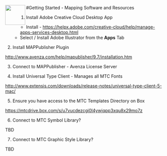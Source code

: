 <a href="url"><img src="http://gis.mtc.ca.gov/mtcimages/mtcgisLogo.png" align="left" height="64" width="64" ></a>
#Getting Started - Mapping Software and Resources

1. Install Adobe Creative Cloud Desktop App

    * Install - https://helpx.adobe.com/creative-cloud/help/manage-apps-services-desktop.html 
    * Select / Install Adobe Illustrator from the **Apps** Tab

2. Install MAPPublisher Plugin

http://www.avenza.com/help/mapublisher/9.7/installation.htm

3. Connect to MAPPublisher - Avenza License Server 

4. Install Universal Type Client - Manages all MTC Fonts

http://www.extensis.com/downloads/release-notes/universal-type-client-5-mac/ 

5. Ensure you have access to the MTC Templates Directory on Box

https://mtcdrive.box.com/s/u7vucdezcgi0l4ywjqpp3xqu8x29mo7z

6. Connect to MTC Symbol Library? 

TBD

7. Connect to MTC Graphic Style Library?

TBD